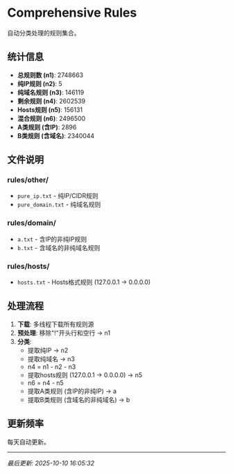 # Comprehensive Rules

自动分类处理的规则集合。

## 统计信息

- **总规则数 (n1)**: 2748663
- **纯IP规则 (n2)**: 5
- **纯域名规则 (n3)**: 146119
- **剩余规则 (n4)**: 2602539
- **Hosts规则 (n5)**: 156131
- **混合规则 (n6)**: 2496500
- **A类规则 (含IP)**: 2896
- **B类规则 (含域名)**: 2340044

## 文件说明

### rules/other/
- `pure_ip.txt` - 纯IP/CIDR规则
- `pure_domain.txt` - 纯域名规则

### rules/domain/
- `a.txt` - 含IP的非纯IP规则
- `b.txt` - 含域名的非纯域名规则

### rules/hosts/
- `hosts.txt` - Hosts格式规则 (127.0.0.1 → 0.0.0.0)

## 处理流程

1. **下载**: 多线程下载所有规则源
2. **预处理**: 移除"!"开头行和空行 → n1
3. **分类**:
   - 提取纯IP → n2
   - 提取纯域名 → n3
   - n4 = n1 - n2 - n3
   - 提取hosts规则 (127.0.0.1 → 0.0.0.0) → n5
   - n6 = n4 - n5
   - 提取A类规则 (含IP的非纯IP) → a
   - 提取B类规则 (含域名的非纯域名) → b

## 更新频率

每天自动更新。

---

*最后更新: 2025-10-10 16:05:32*

